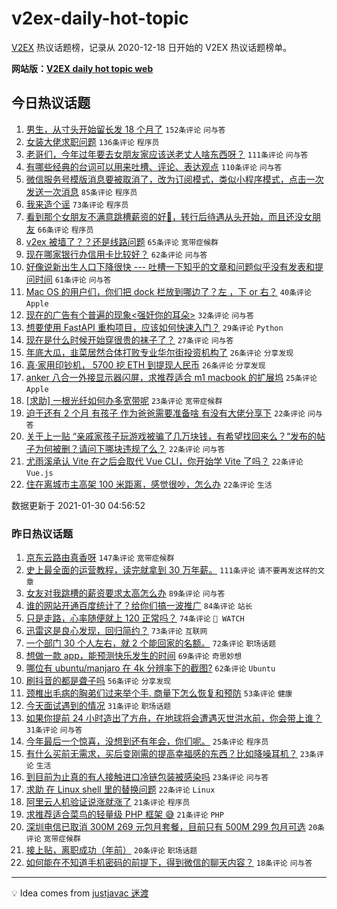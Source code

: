 # v2ex-daily-hot-topic

[V2EX](https://www.v2ex.com/) 热议话题榜，记录从 2020-12-18 日开始的 V2EX 热议话题榜单。

**网站版：[V2EX daily hot topic web](https://realleonardo.github.io/v2ex-daily-hot-topic-web/)**

## 今日热议话题

<!-- TODAY BEGIN -->

1. [男生，从寸头开始留长发 18 个月了](https://www.v2ex.com/t/749437) `152条评论` `问与答`
1. [女装大佬求职问题](https://www.v2ex.com/t/749622) `136条评论` `程序员`
1. [老哥们，今年过年要去女朋友家应该送老丈人啥东西呀？](https://www.v2ex.com/t/749436) `111条评论` `问与答`
1. [有哪些经典的台词可以用来吐槽、评论、表达观点](https://www.v2ex.com/t/749428) `110条评论` `问与答`
1. [微信服务号模版消息要被取消了，改为订阅模式，类似小程序模式，点击一次发送一次消息](https://www.v2ex.com/t/749414) `85条评论` `程序员`
1. [我来造个谣](https://www.v2ex.com/t/749410) `73条评论` `程序员`
1. [看到那个女朋友不满意跳槽薪资的好🍋，转行后待遇从头开始，而且还没女朋友](https://www.v2ex.com/t/749450) `66条评论` `程序员`
1. [v2ex 被墙了？？还是线路问题](https://www.v2ex.com/t/749408) `65条评论` `宽带症候群`
1. [现在哪家银行办信用卡比较好？](https://www.v2ex.com/t/749407) `62条评论` `问与答`
1. [好像说新出生人口下降很快 --- 吐槽一下知乎的文章和问题似乎没有发表和提问时间](https://www.v2ex.com/t/749413) `61条评论` `问与答`
1. [Mac OS 的用户们，你们把 dock 栏放到哪边了？左 ，下 or 右？](https://www.v2ex.com/t/749585) `40条评论` `Apple`
1. [现在的广告有个普遍的现象<强奸你的耳朵>](https://www.v2ex.com/t/749629) `32条评论` `问与答`
1. [想要使用 FastAPI 重构项目，应该如何快速入门？](https://www.v2ex.com/t/749706) `29条评论` `Python`
1. [现在是什么时候开始穿很贵的袜子了？](https://www.v2ex.com/t/749513) `27条评论` `问与答`
1. [年底大瓜，韭菜居然合体打败专业华尔街投资机构了](https://www.v2ex.com/t/749635) `26条评论` `分享发现`
1. [真·家用印钞机， 5700 挖 ETH 到提现人民币](https://www.v2ex.com/t/749552) `26条评论` `分享发现`
1. [anker 八合一外接显示器闪屏，求推荐适合 m1 macbook 的扩展坞](https://www.v2ex.com/t/749663) `25条评论` `Apple`
1. [[求助] 一根光纤如何办多宽带呢](https://www.v2ex.com/t/749608) `23条评论` `宽带症候群`
1. [迫于还有 2 个月 有孩子 作为爸爸需要准备啥 有没有大佬分享下](https://www.v2ex.com/t/749587) `22条评论` `问与答`
1. [关于上一贴 “亲戚家孩子玩游戏被骗了几万块钱，有希望找回来么？“发布的帖子为何被删？请问下哪块违规了么？](https://www.v2ex.com/t/749563) `22条评论` `问与答`
1. [尤雨溪承认 Vite 在之后会取代 Vue CLI，你开始学 Vite 了吗？](https://www.v2ex.com/t/749452) `22条评论` `Vue.js`
1. [住在离城市主高架 100 米距离，感觉很吵，怎么办](https://www.v2ex.com/t/749406) `22条评论` `生活`

数据更新于 2021-01-30 04:56:52

<!-- TODAY END -->

### 昨日热议话题

<!-- YESTERDAY BEGIN -->

1. [京东云路由真香呀](https://www.v2ex.com/t/749121) `147条评论` `宽带症候群`
1. [史上最全面的运营教程，读完就拿到 30 万年薪。](https://www.v2ex.com/t/749163) `111条评论` `请不要再发这样的文章`
1. [女友对我跳槽的薪资要求太高怎么办](https://www.v2ex.com/t/749289) `89条评论` `问与答`
1. [谁的网站开通百度统计了？给你们搞一波推广](https://www.v2ex.com/t/749107) `84条评论` `站长`
1. [只是走路，心率随便就上 120 正常吗？](https://www.v2ex.com/t/749190) `74条评论` ` WATCH`
1. [迅雷这是良心发现，回归简约？](https://www.v2ex.com/t/749096) `73条评论` `互联网`
1. [一个部门 30 个人左右，就 2 个能回家的名额。](https://www.v2ex.com/t/749131) `72条评论` `职场话题`
1. [想做一款 app，能预测快乐发生的时间](https://www.v2ex.com/t/749161) `69条评论` `奇思妙想`
1. [哪位有 ubuntu/manjaro 在 4k 分辨率下的截图?](https://www.v2ex.com/t/749254) `62条评论` `Ubuntu`
1. [刷抖音的都是聋子吗](https://www.v2ex.com/t/749097) `56条评论` `分享发现`
1. [颈椎出毛病的胸弟们过来举个手. 商量下怎么恢复和预防](https://www.v2ex.com/t/749108) `53条评论` `健康`
1. [今天面试遇到的情况](https://www.v2ex.com/t/749291) `31条评论` `职场话题`
1. [如果你提前 24 小时造出了方舟，在地球将会遭遇灭世洪水前，你会带上谁？](https://www.v2ex.com/t/749093) `31条评论` `问与答`
1. [今年最后一个惊喜，没想到还有年会，你们呢。](https://www.v2ex.com/t/749321) `25条评论` `程序员`
1. [有什么买前无需求，买后变刚需的提高幸福感的东西？比如降噪耳机？](https://www.v2ex.com/t/749349) `23条评论` `生活`
1. [到目前为止真的有人接触进口冷链包装被感染吗](https://www.v2ex.com/t/749316) `23条评论` `问与答`
1. [求助 在 Linux shell 里的替换问题](https://www.v2ex.com/t/749294) `22条评论` `Linux`
1. [阿里云人机验证说涨就涨了](https://www.v2ex.com/t/749263) `21条评论` `程序员`
1. [求推荐适合菜鸟的轻量级 PHP 框架 😅](https://www.v2ex.com/t/749247) `21条评论` `PHP`
1. [深圳电信已取消 300M 269 元包月套餐，目前只有 500M 299 包月可选](https://www.v2ex.com/t/749281) `20条评论` `宽带症候群`
1. [接上贴，离职成功（年前）](https://www.v2ex.com/t/749094) `20条评论` `职场话题`
1. [如何能在不知道手机密码的前提下，得到微信的聊天内容？](https://www.v2ex.com/t/749264) `18条评论` `问与答`

<!-- YESTERDAY END -->

---

💡 Idea comes from [justjavac 迷渡](https://github.com/justjavac/)
